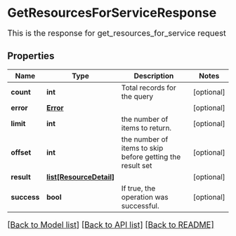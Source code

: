 # GetResourcesForServiceResponse

This is the response for get_resources_for_service request
## Properties
Name | Type | Description | Notes
------------ | ------------- | ------------- | -------------
**count** | **int** | Total records for the query | [optional] 
**error** | [**Error**](Error.md) |  | [optional] 
**limit** | **int** | the number of items to return. | [optional] 
**offset** | **int** | the number of items to skip before getting the result set | [optional] 
**result** | [**list[ResourceDetail]**](ResourceDetail.md) |  | [optional] 
**success** | **bool** | If true, the operation was successful. | [optional] 

[[Back to Model list]](../README.md#documentation-for-models) [[Back to API list]](../README.md#documentation-for-api-endpoints) [[Back to README]](../README.md)

<style>
     p, ul, ol, li { font-size: 18px !important;}
</style>


